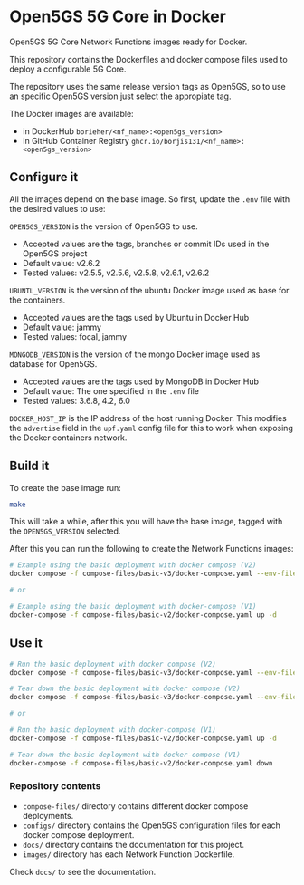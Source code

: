 # Open5GS 5G Core in Docker

Open5GS 5G Core Network Functions images ready for Docker.

This repository contains the Dockerfiles and docker compose files used to deploy a configurable 5G Core.

The repository uses the same release version tags as Open5GS, so to use an specific Open5GS version just select the appropiate tag.

The Docker images are available:
- in DockerHub `borieher/<nf_name>:<open5gs_version>`
- in GitHub Container Registry `ghcr.io/borjis131/<nf_name>:<open5gs_version>`

## Configure it

All the images depend on the base image. So first, update the `.env` file with the desired values to use:

`OPEN5GS_VERSION` is the version of Open5GS to use.
- Accepted values are the tags, branches or commit IDs used in the Open5GS project
- Default value: v2.6.2
- Tested values: v2.5.5, v2.5.6, v2.5.8, v2.6.1, v2.6.2

`UBUNTU_VERSION` is the version of the ubuntu Docker image used as base for the containers.
- Accepted values are the tags used by Ubuntu in Docker Hub
- Default value: jammy
- Tested values: focal, jammy

`MONGODB_VERSION` is the version of the mongo Docker image used as database for Open5GS.
- Accepted values are the tags used by MongoDB in Docker Hub
- Default value: The one specified in the `.env` file
- Tested values: 3.6.8, 4.2, 6.0

`DOCKER_HOST_IP` is the IP address of the host running Docker. This modifies the `advertise` field in the `upf.yaml` config file for this to work when exposing the Docker containers network.

## Build it

To create the base image run:
```bash
make
```

This will take a while, after this you will have the base image, tagged with the `OPEN5GS_VERSION` selected.

After this you can run the following to create the Network Functions images:
```bash
# Example using the basic deployment with docker compose (V2)
docker compose -f compose-files/basic-v3/docker-compose.yaml --env-file=.env up -d

# or

# Example using the basic deployment with docker-compose (V1)
docker-compose -f compose-files/basic-v2/docker-compose.yaml up -d
```

## Use it
```bash
# Run the basic deployment with docker compose (V2)
docker compose -f compose-files/basic-v3/docker-compose.yaml --env-file=.env up -d

# Tear down the basic deployment with docker compose (V2)
docker compose -f compose-files/basic-v3/docker-compose.yaml --env-file=.env down

# or

# Run the basic deployment with docker-compose (V1)
docker-compose -f compose-files/basic-v2/docker-compose.yaml up -d

# Tear down the basic deployment with docker-compose (V1)
docker-compose -f compose-files/basic-v2/docker-compose.yaml down
```

### Repository contents

- `compose-files/` directory contains different docker compose deployments.
- `configs/` directory contains the Open5GS configuration files for each docker compose deployment.
- `docs/` directory contains the documentation for this project.
- `images/` directory has each Network Function Dockerfile.

Check `docs/` to see the documentation.
